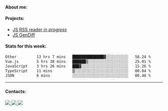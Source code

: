 #### About me:

#### Projects:
- [JS RSS reader *in progress*](https://github.com/GKoil/frontend-project-lvl3)
- [JS GenDiff](https://github.com/GKoil/GenDiff)

#### Stats for this week:
<!--START_SECTION:waka-->

```txt
Other         13 hrs 7 mins   ██████████████▓░░░░░░░░░░   58.24 %
Vue.js        5 hrs 38 mins   ██████▒░░░░░░░░░░░░░░░░░░   25.01 %
JavaScript    3 hrs 26 mins   ███▓░░░░░░░░░░░░░░░░░░░░░   15.26 %
TypeScript    11 mins         ▒░░░░░░░░░░░░░░░░░░░░░░░░   00.84 %
JSON          6 mins          ░░░░░░░░░░░░░░░░░░░░░░░░░   00.48 %
```

<!--END_SECTION:waka-->
---
#### Contacts:

<a target='_blank' title='LinkedIn' href="https://www.linkedin.com/in/gkoil/">
  <img src="https://img.shields.io/badge/LinkedIn-0077B5?style=for-the-badge&logo=linkedin&logoColor=white" />
</a>
<a target='_blank' title='Telegram' href="https://t.me/gkoil">
  <img src="https://img.shields.io/badge/Telegram-2CA5E0?style=for-the-badge&logo=telegram&logoColor=white" />
</a>
<a target='_blank' title='Gmail' href="mailto: gk.grigorev@gmail.com">
  <img src="https://img.shields.io/badge/Gmail-D14836?style=for-the-badge&logo=gmail&logoColor=white" />
</a>

